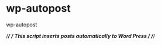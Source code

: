 wp-autopost
===========

wp-autopost

/****************************************************************************************************/
/*                      This script inserts posts automatically to Word Press												*/
/****************************************************************************************************/
